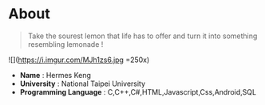 # About
>  Take the sourest lemon that life has to offer and turn it into something resembling lemonade !
>  


![](https://i.imgur.com/MJh1zs6.jpg =250x)

* **Name** : Hermes Keng
* **University** : National Taipei University
* **Programming Language** : C,C++,C#,HTML,Javascript,Css,Android,SQL
